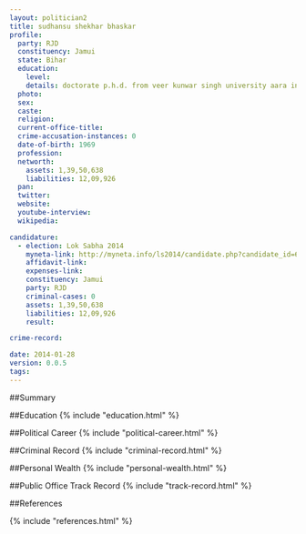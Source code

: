 ```yaml
---
layout: politician2
title: sudhansu shekhar bhaskar
profile: 
  party: RJD
  constituency: Jamui
  state: Bihar
  education: 
    level: 
    details: doctorate p.h.d. from veer kunwar singh university aara in 2004  post graduation from magadh university bodhgaya in 1986  b.sc. from v.s.college magadh university bodh gaya in 1984
  photo: 
  sex: 
  caste: 
  religion: 
  current-office-title: 
  crime-accusation-instances: 0
  date-of-birth: 1969
  profession: 
  networth: 
    assets: 1,39,50,638
    liabilities: 12,09,926
  pan: 
  twitter: 
  website: 
  youtube-interview: 
  wikipedia: 

candidature: 
  - election: Lok Sabha 2014
    myneta-link: http://myneta.info/ls2014/candidate.php?candidate_id=63
    affidavit-link: 
    expenses-link: 
    constituency: Jamui 
    party: RJD
    criminal-cases: 0
    assets: 1,39,50,638
    liabilities: 12,09,926
    result:  

crime-record: 

date: 2014-01-28
version: 0.0.5
tags: 
---
```

##Summary


##Education
{% include "education.html" %}


##Political Career
{% include "political-career.html" %}


##Criminal Record
{% include "criminal-record.html" %}


##Personal Wealth
{% include "personal-wealth.html" %}


##Public Office Track Record
{% include "track-record.html" %}


##References


{% include "references.html" %}